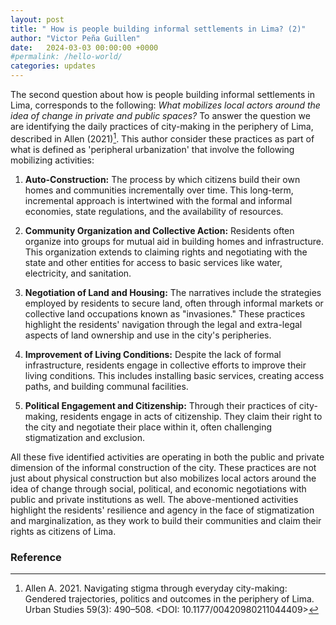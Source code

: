 ```yaml
---
layout: post
title: " How is people building informal settlements in Lima? (2)"
author: "Victor Peña Guillen"
date:   2024-03-03 00:00:00 +0000
#permalink: /hello-world/
categories: updates
---
```


The second question about how is people building informal settlements in Lima, corresponds to the following: _What mobilizes local actors around the idea of change in private and public spaces?_
To answer the question we are identifying the daily practices of city-making in the periphery of Lima, described in Allen (2021)[^1]. This author consider these practices as part of what is defined as 'peripheral urbanization' that involve the following mobilizing activities:

1. **Auto-Construction:** The process by which citizens build their own homes and communities incrementally over time. This long-term, incremental approach is intertwined with the formal and informal economies, state regulations, and the availability of resources.

2. **Community Organization and Collective Action:** Residents often organize into groups for mutual aid in building homes and infrastructure. This organization extends to claiming rights and negotiating with the state and other entities for access to basic services like water, electricity, and sanitation.

3. **Negotiation of Land and Housing:** The narratives include the strategies employed by residents to secure land, often through informal markets or collective land occupations known as "invasiones." These practices highlight the residents' navigation through the legal and extra-legal aspects of land ownership and use in the city's peripheries.

4. **Improvement of Living Conditions:** Despite the lack of formal infrastructure, residents engage in collective efforts to improve their living conditions. This includes installing basic services, creating access paths, and building communal facilities.

5. **Political Engagement and Citizenship:** Through their practices of city-making, residents engage in acts of citizenship. They claim their right to the city and negotiate their place within it, often challenging stigmatization and exclusion.

All these five identified activities are operating in both the public and private dimension of the informal construction of the city.
These practices are not just about physical construction but also mobilizes local actors around the idea of change through social, political, and economic negotiations with public and private institutions as well. The above-mentioned activities highlight the residents' resilience and agency in the face of stigmatization and marginalization, as they work to build their communities and claim their rights as citizens of Lima.

### Reference

[^1]: Allen A. 2021. Navigating stigma through everyday city-making: Gendered trajectories, politics and outcomes in the periphery of Lima. Urban Studies 59(3): 490–508. <DOI: 10.1177/00420980211044409>
